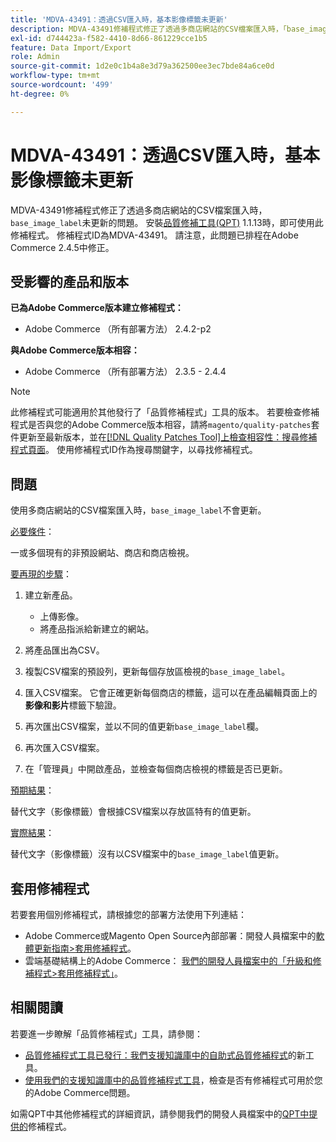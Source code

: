 ```yaml
---
title: 'MDVA-43491：透過CSV匯入時，基本影像標籤未更新'
description: MDVA-43491修補程式修正了透過多商店網站的CSV檔案匯入時，「base_image_label」未更新的問題。 安裝[Quality Patches Tool (QPT)](/help/announcements/adobe-commerce-announcements/magento-quality-patches-released-new-tool-to-self-serve-quality-patches.md) 1.1.13後，即可使用此修補程式。 修補程式ID為MDVA-43491。 請注意，此問題已排程在Adobe Commerce 2.4.5中修正。
exl-id: d744423a-f582-4410-8d66-861229cce1b5
feature: Data Import/Export
role: Admin
source-git-commit: 1d2e0c1b4a8e3d79a362500ee3ec7bde84a6ce0d
workflow-type: tm+mt
source-wordcount: '499'
ht-degree: 0%

---
```


# MDVA-43491：透過CSV匯入時，基本影像標籤未更新

MDVA-43491修補程式修正了透過多商店網站的CSV檔案匯入時，`base_image_label`未更新的問題。 安裝[品質修補工具(QPT)](/help/announcements/adobe-commerce-announcements/magento-quality-patches-released-new-tool-to-self-serve-quality-patches.md) 1.1.13時，即可使用此修補程式。 修補程式ID為MDVA-43491。 請注意，此問題已排程在Adobe Commerce 2.4.5中修正。

## 受影響的產品和版本

**已為Adobe Commerce版本建立修補程式：**

* Adobe Commerce （所有部署方法） 2.4.2-p2

**與Adobe Commerce版本相容：**

* Adobe Commerce （所有部署方法） 2.3.5 - 2.4.4

>[!NOTE]
>
>此修補程式可能適用於其他發行了「品質修補程式」工具的版本。 若要檢查修補程式是否與您的Adobe Commerce版本相容，請將`magento/quality-patches`套件更新至最新版本，並在[[!DNL Quality Patches Tool]上檢查相容性：搜尋修補程式頁面](https://devdocs.magento.com/quality-patches/tool.html#patch-grid)。 使用修補程式ID作為搜尋關鍵字，以尋找修補程式。

## 問題

使用多商店網站的CSV檔案匯入時，`base_image_label`不會更新。

<u>必要條件</u>：

一或多個現有的非預設網站、商店和商店檢視。

<u>要再現的步驟</u>：

1. 建立新產品。

   * 上傳影像。
   * 將產品指派給新建立的網站。

1. 將產品匯出為CSV。
1. 複製CSV檔案的預設列，更新每個存放區檢視的`base_image_label`。
1. 匯入CSV檔案。 它會正確更新每個商店的標籤，這可以在產品編輯頁面上的&#x200B;**影像和影片**&#x200B;標籤下驗證。
1. 再次匯出CSV檔案，並以不同的值更新`base_image_label`欄。
1. 再次匯入CSV檔案。
1. 在「管理員」中開啟產品，並檢查每個商店檢視的標籤是否已更新。

<u>預期結果</u>：

替代文字（影像標籤）會根據CSV檔案以存放區特有的值更新。

<u>實際結果</u>：

替代文字（影像標籤）沒有以CSV檔案中的`base_image_label`值更新。

## 套用修補程式

若要套用個別修補程式，請根據您的部署方法使用下列連結：

* Adobe Commerce或Magento Open Source內部部署：開發人員檔案中的[軟體更新指南>套用修補程式](https://devdocs.magento.com/guides/v2.4/comp-mgr/patching/mqp.html)。
* 雲端基礎結構上的Adobe Commerce： [我們的開發人員檔案中的「升級和修補程式>套用修補程式」](https://devdocs.magento.com/cloud/project/project-patch.html)。

## 相關閱讀

若要進一步瞭解「品質修補程式」工具，請參閱：

* [品質修補程式工具已發行：我們支援知識庫中的自助式品質修補程式](/help/announcements/adobe-commerce-announcements/magento-quality-patches-released-new-tool-to-self-serve-quality-patches.md)的新工具。
* [使用我們的支援知識庫中的品質修補程式工具](/help/support-tools/patches-available-in-qpt-tool/check-patch-for-magento-issue-with-magento-quality-patches.md)，檢查是否有修補程式可用於您的Adobe Commerce問題。

如需QPT中其他修補程式的詳細資訊，請參閱我們的開發人員檔案中的[QPT中提供的](https://devdocs.magento.com/quality-patches/tool.html#patch-grid)修補程式。
